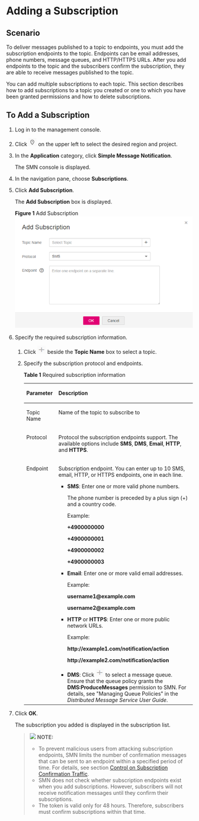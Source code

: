 # Adding a Subscription<a name="smn_ug_0008"></a>

## Scenario<a name="section3499028611828"></a>

To deliver messages published to a topic to endpoints, you must add the subscription endpoints to the topic. Endpoints can be email addresses, phone numbers, message queues, and HTTP/HTTPS URLs. After you add endpoints to the topic and the subscribers confirm the subscription, they are able to receive messages published to the topic.

You can add multiple subscriptions to each topic. This section describes how to add subscriptions to a topic you created or one to which you have been granted permissions and how to delete subscriptions.

## To Add a Subscription<a name="section66624127194914"></a>

1.  Log in to the management console.
2.  Click  ![](figures/icon-region.png)  on the upper left to select the desired region and project.
3.  In the  **Application**  category, click  **Simple Message Notification**.

    The SMN console is displayed.

4.  In the navigation pane, choose  **Subscriptions**.

5.  Click  **Add Subscription**.

    The  **Add Subscription**  box is displayed.

    **Figure  1**  Add Subscription<a name="fig3586058616227"></a>  
    ![](figures/add-subscription.png "add-subscription")

6.  Specify the required subscription information.
    1.  Click  ![](figures/icon-plus.png)  beside the  **Topic Name**  box to select a topic.
    2.  Specify the subscription protocol and endpoints.

        **Table  1**  Required subscription information

        <a name="table2272876216264"></a>
        <table><thead align="left"><tr id="row4550804216264"><th class="cellrowborder" valign="top" width="18.990000000000002%" id="mcps1.2.3.1.1"><p id="p5005312516264"><a name="p5005312516264"></a><a name="p5005312516264"></a><strong id="b5030070116264"><a name="b5030070116264"></a><a name="b5030070116264"></a>Parameter</strong></p>
        </th>
        <th class="cellrowborder" valign="top" width="81.01%" id="mcps1.2.3.1.2"><p id="p4861508816264"><a name="p4861508816264"></a><a name="p4861508816264"></a><strong id="b2777129716264"><a name="b2777129716264"></a><a name="b2777129716264"></a>Description</strong></p>
        </th>
        </tr>
        </thead>
        <tbody><tr id="row9669750155910"><td class="cellrowborder" valign="top" width="18.990000000000002%" headers="mcps1.2.3.1.1 "><p id="p1384519585597"><a name="p1384519585597"></a><a name="p1384519585597"></a>Topic Name</p>
        </td>
        <td class="cellrowborder" valign="top" width="81.01%" headers="mcps1.2.3.1.2 "><p id="p167015504594"><a name="p167015504594"></a><a name="p167015504594"></a>Name of the topic to subscribe to</p>
        </td>
        </tr>
        <tr id="row153044716264"><td class="cellrowborder" valign="top" width="18.990000000000002%" headers="mcps1.2.3.1.1 "><p id="p5558394516264"><a name="p5558394516264"></a><a name="p5558394516264"></a>Protocol</p>
        </td>
        <td class="cellrowborder" valign="top" width="81.01%" headers="mcps1.2.3.1.2 "><p id="en-us_topic_0043394871_p34500824131839"><a name="en-us_topic_0043394871_p34500824131839"></a><a name="en-us_topic_0043394871_p34500824131839"></a>Protocol the subscription endpoints support. The available options include <strong id="b2041793552202137"><a name="b2041793552202137"></a><a name="b2041793552202137"></a>SMS</strong>, <strong id="b842352706202512"><a name="b842352706202512"></a><a name="b842352706202512"></a>DMS</strong>, <strong id="b84235270610165"><a name="b84235270610165"></a><a name="b84235270610165"></a>Email</strong>, <strong id="b842352706101613"><a name="b842352706101613"></a><a name="b842352706101613"></a>HTTP</strong>, and <strong id="b842352706101618"><a name="b842352706101618"></a><a name="b842352706101618"></a>HTTPS</strong>.</p>
        </td>
        </tr>
        <tr id="row3620920716264"><td class="cellrowborder" valign="top" width="18.990000000000002%" headers="mcps1.2.3.1.1 "><p id="p1377403016264"><a name="p1377403016264"></a><a name="p1377403016264"></a>Endpoint</p>
        </td>
        <td class="cellrowborder" valign="top" width="81.01%" headers="mcps1.2.3.1.2 "><p id="p4204778416264"><a name="p4204778416264"></a><a name="p4204778416264"></a>Subscription endpoint. You can enter up to 10 SMS, email, HTTP, or HTTPS endpoints, one in each line.</p>
        <a name="ul4684327816264"></a><a name="ul4684327816264"></a><ul id="ul4684327816264"><li><strong id="b979883229152813"><a name="b979883229152813"></a><a name="b979883229152813"></a>SMS</strong>: Enter one or more valid phone numbers.<p id="p5119305416264"><a name="p5119305416264"></a><a name="p5119305416264"></a>The phone number is preceded by a plus sign (+) and a country code.</p>
        <p id="p5808430716264"><a name="p5808430716264"></a><a name="p5808430716264"></a>Example:</p>
        <p id="p6487584816264"><a name="p6487584816264"></a><a name="p6487584816264"></a><strong id="b84235270614502"><a name="b84235270614502"></a><a name="b84235270614502"></a>+4900000000</strong></p>
        <p id="p4701172816264"><a name="p4701172816264"></a><a name="p4701172816264"></a><strong id="b84235270614505"><a name="b84235270614505"></a><a name="b84235270614505"></a>+4900000001</strong></p>
        <p id="p2045237016264"><a name="p2045237016264"></a><a name="p2045237016264"></a><strong id="b84235270614509"><a name="b84235270614509"></a><a name="b84235270614509"></a>+4900000002</strong></p>
        <p id="p4985360916264"><a name="p4985360916264"></a><a name="p4985360916264"></a><strong id="b842352706145012"><a name="b842352706145012"></a><a name="b842352706145012"></a>+4900000003</strong></p>
        </li><li><strong id="b213535384154035"><a name="b213535384154035"></a><a name="b213535384154035"></a>Email</strong>: Enter one or more valid email addresses.<p id="p92860116264"><a name="p92860116264"></a><a name="p92860116264"></a>Example:</p>
        <p id="p835741116264"><a name="p835741116264"></a><a name="p835741116264"></a><strong id="b842352706145031"><a name="b842352706145031"></a><a name="b842352706145031"></a>username1@example.com</strong></p>
        <p id="p810783916264"><a name="p810783916264"></a><a name="p810783916264"></a><strong id="b842352706145038"><a name="b842352706145038"></a><a name="b842352706145038"></a>username2@example.com</strong></p>
        </li><li><strong id="b84235270691358"><a name="b84235270691358"></a><a name="b84235270691358"></a>HTTP</strong> or <strong id="b8423527069146"><a name="b8423527069146"></a><a name="b8423527069146"></a>HTTPS</strong>: Enter one or more public network URLs.<p id="p5275525916264"><a name="p5275525916264"></a><a name="p5275525916264"></a>Example:</p>
        <p id="p503528316264"><a name="p503528316264"></a><a name="p503528316264"></a><strong id="b842352706145047"><a name="b842352706145047"></a><a name="b842352706145047"></a>http://example1.com/notification/action</strong></p>
        <p id="p4531755416264"><a name="p4531755416264"></a><a name="p4531755416264"></a><strong id="b842352706145051"><a name="b842352706145051"></a><a name="b842352706145051"></a>http://example2.com/notification/action</strong></p>
        </li><li><strong id="b842352706203344"><a name="b842352706203344"></a><a name="b842352706203344"></a>DMS</strong>: Click <a name="image188793502465"></a><a name="image188793502465"></a><span><img id="image188793502465" src="figures/icon-plus.png"></span> to select a message queue. Ensure that the queue policy grants the <strong id="b8423527061693"><a name="b8423527061693"></a><a name="b8423527061693"></a>DMS:ProduceMessages</strong> permission to SMN. For details, see "Managing Queue Policies" in the <em id="i842352697152551"><a name="i842352697152551"></a><a name="i842352697152551"></a>Distributed Message Service User Guide</em>.</li></ul>
        </td>
        </tr>
        </tbody>
        </table>

7.  Click  **OK**.

    The subscription you added is displayed in the subscription list.

    >![](/images/icon-note.gif) **NOTE:**   
    >-   To prevent malicious users from attacking subscription endpoints, SMN limits the number of confirmation messages that can be sent to an endpoint within a specified period of time. For details, see section  [Control on Subscription Confirmation Traffic](control-on-subscription-confirmation-traffic.md).  
    >-   SMN does not check whether subscription endpoints exist when you add subscriptions. However, subscribers will not receive notification messages until they confirm their subscriptions.  
    >-   The token is valid only for 48 hours. Therefore, subscribers must confirm subscriptions within that time.  


